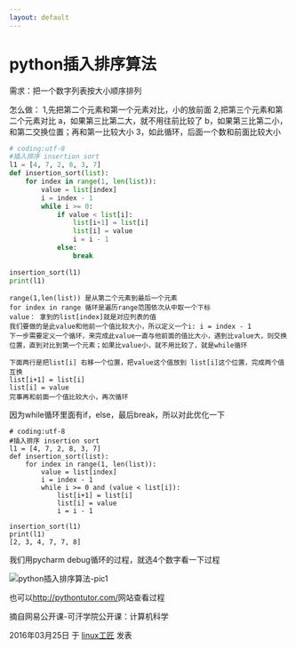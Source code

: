 ```yaml
---
layout: default
---
```


# python插入排序算法

需求：把一个数字列表按大小顺序排列

怎么做：
1,先把第二个元素和第一个元素对比，小的放前面
2,把第三个元素和第二个元素对比
a，如果第三比第二大，就不用往前比较了
b，如果第三比第二小，和第二交换位置；再和第一比较大小
3，如此循环，后面一个数和前面比较大小

```python
# coding:utf-8
#插入排序 insertion sort
l1 = [4, 7, 2, 8, 3, 7]
def insertion_sort(list):
    for index in range(1, len(list)):
        value = list[index]
        i = index - 1
        while i >= 0:
            if value < list[i]:
                list[i+1] = list[i]
                list[i] = value
                i = i - 1
            else:
                break
 
insertion_sort(l1)
print(l1)
```

```
range(1,len(list)) 是从第二个元素到最后一个元素
for index in range 循环是遍历range范围依次从中取一个下标
value： 拿到的list[index]就是对应列表的值
我们要做的是此value和他前一个值比较大小，所以定义一个i: i = index - 1
下一步需要定义一个循环，来完成此value一直与他前面的值比大小，遇到比value大，则交换位置，直到对比到第一个元素；如果比value小，就不用比较了，就是while循环
 
下面两行是把list[i] 右移一个位置，把value这个值放到 list[i]这个位置，完成两个值互换
list[i+1] = list[i]
list[i] = value
完事再和前面一个值比较大小，再次循环
```

因为while循环里面有if，else，最后break，所以对此优化一下

```
# coding:utf-8
#插入排序 insertion sort
l1 = [4, 7, 2, 8, 3, 7]
def insertion_sort(list):
    for index in range(1, len(list)):
        value = list[index]
        i = index - 1
        while i >= 0 and (value < list[i]):
            list[i+1] = list[i]
            list[i] = value
            i = i - 1
 
insertion_sort(l1)
print(l1)
[2, 3, 4, 7, 7, 8]
```

我们用pycharm debug循环的过程，就选4个数字看一下过程

![python插入排序算法-pic1](../images/2016/03/insertion_sort.gif)

也可以<http://pythontutor.com/>网站查看过程

摘自网易公开课-可汗学院公开课：计算机科学

2016年03月25日 于 [linux工匠](https://bbotte.github.io/) 发表